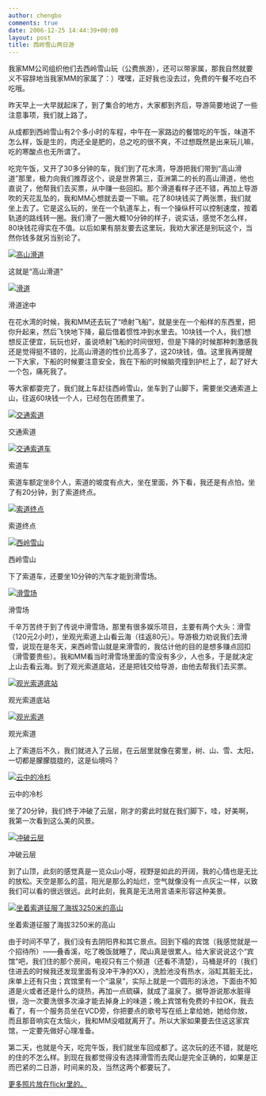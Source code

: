 ```yaml
---
author: chengbo
comments: true
date: 2006-12-25 14:44:39+00:00
layout: post
title: 西岭雪山两日游
---
```


我家MM公司组织他们去西岭雪山玩（公费旅游），还可以带家属，那我自然就要义不容辞地当我家MM的家属了：）嘿嘿，正好我也没去过，免费的午餐不吃白不吃哦。

昨天早上一大早就起床了，到了集合的地方，大家都到齐后，导游简要地说了一些注意事项，我们就上路了。

从成都到西岭雪山有2个多小时的车程，中午在一家路边的餐馆吃的午饭，味道不怎么样，饭是生的，肉还全是肥的，总之吃的很不爽，不过想既然是出来玩儿嘛，吃的寒酸点也无所谓了。

吃完午饭，又开了30多分钟的车，我们到了花水湾，导游把我们带到“高山滑道”那里，极力向我们推荐这个，说是世界第三，亚洲第二的长的高山滑道，他也直说了，他帮我们去买票，从中赚一些回扣。那个滑道看样子还不错，再加上导游吹的天花乱坠的，我和MM心想就去耍一下嘛。花了80块钱买了两张票，我们就坐上去了。它是这么玩的，坐在一个轨道车上，有一个操纵杆可以控制速度，按着轨道的路线转一圈。我们滑了一圈大概10分钟的样子，说实话，感觉不怎么样，80块钱花得实在不值。以后如果有朋友要去这里玩，我劝大家还是别玩这个，当然你钱多就另当别论了。

[![高山滑道](http://farm1.static.flickr.com/136/332555161_96fe62c6cc_m.jpg)](http://www.flickr.com/photos/chengbo/332555161/)

这就是“高山滑道”

[![滑道](http://farm1.static.flickr.com/126/332555727_aa0251ebd8_m.jpg)](http://www.flickr.com/photos/chengbo/332555727/)

滑道途中

在花水湾的时候，我和MM还去玩了“喷射飞船”，就是坐在一个船样的东西里，把你升起来，然后飞快地下降，最后借着惯性冲到水里去。10块钱一个人，我们想想反正便宜，玩玩也好，虽说喷射飞船的时间很短，但是下降的时候那种刺激感我还是觉得挺不错的，比高山滑道的性价比高多了，这20块钱，值。这里我再提醒一下大家，下船的时候要注意安全，我在下船的时候脑壳撞到护栏上了，起了好大一个包，痛死我了。

等大家都耍完了，我们就上车赶往西岭雪山，坐车到了山脚下，需要坐交通索道上山，往返60块钱一个人，已经包在团费里了。

[![交通索道](http://farm1.static.flickr.com/153/332559455_78cbb79322_m.jpg)](http://www.flickr.com/photos/chengbo/332559455/)

交通索道

[![交通索道车](http://farm1.static.flickr.com/141/332559765_a0b7a29642_m.jpg)](http://www.flickr.com/photos/chengbo/332559765/)

索道车

索道车额定坐8个人，索道的坡度有点大，坐在里面，外下看，我还是有点怕，坐了有20分钟，到了索道终点。

[![索道终点](http://farm1.static.flickr.com/134/332560165_7d57fe3153_m.jpg)](http://www.flickr.com/photos/chengbo/332560165/)

索道终点

[![西岭雪山](http://farm1.static.flickr.com/126/332560341_8bf1882e3e_m.jpg)](http://www.flickr.com/photos/chengbo/332560341/)

西岭雪山

下了索道车，还要坐10分钟的汽车才能到滑雪场。

[![滑雪场](http://farm1.static.flickr.com/147/332560469_35165ede9d_m.jpg)](http://www.flickr.com/photos/chengbo/332560469/)

滑雪场

千辛万苦终于到了传说中滑雪场，那里有很多娱乐项目，主要有两个大头：滑雪（120元2小时），坐观光索道上山看云海（往返80元）。导游极力劝说我们去滑雪，说现在是冬天，来西岭雪山就是来滑雪的，我估计他的目的是想多赚点回扣（滑雪要贵些）。我和MM看当时滑雪场里面的雪没有多少，人也多，于是就决定上山去看云海。到了观光索道底站，还是把钱交给导游，由他去帮我们去买票。

[![观光索道底站](http://farm1.static.flickr.com/141/332560943_2af3498d89_m.jpg)](http://www.flickr.com/photos/chengbo/332560943/)

观光索道底站

[![观光索道](http://farm1.static.flickr.com/155/332561221_7188246128_m.jpg)](http://www.flickr.com/photos/chengbo/332561221/)

观光索道

上了索道后不久，我们就进入了云层，在云层里就像在雾里，树、山、雪、太阳，一切都是朦朦胧胧的，这是仙境吗？

[![云中的冷杉](http://farm1.static.flickr.com/153/332561600_532d54dfc7_m.jpg)](http://www.flickr.com/photos/chengbo/332561600/)

云中的冷杉

坐了20分钟，我们终于冲破了云层，刚才的雾此时就在我们脚下，哇，好美啊，我第一次看到这么美的风景。

[![冲破云层](http://farm1.static.flickr.com/146/332561663_2f1e421f2c_m.jpg)](http://www.flickr.com/photos/chengbo/332561663/)

冲破云层

到了山顶，此刻的感觉真是一览众山小呀，视野是如此的开阔，我的心情也是无比的放松。天空是那么的蓝，阳光是那么的灿烂，空气就像没有一点灰尘一样，以致我们可以看的很远很远。此时此刻，我真是无法用言语来形容这种美景。

[![坐着索道征服了海拔3250米的高山](http://farm1.static.flickr.com/166/332562680_f77e34086d_m.jpg)](http://www.flickr.com/photos/chengbo/332562680/)

坐着索道征服了海拔3250米的高山

由于时间不早了，我们没有去阴阳界和其它景点。回到下榻的宾馆（我感觉就是一个招待所）——叠香溪，吃了晚饭就睡了，爬山真是很累人。给大家说说这个“宾馆”吧，我们住的那个房间，电视只有三个频道（还看不清楚），马桶是坏的（我们住进去的时候我还发现里面有没冲干净的XX），洗脸池没有热水，浴缸其脏无比，床单上还有只虫；宾馆里有一个“温泉”，实际上就是一个圆形的泳池，下面由不知道是火或者还是什么的烧热，再加一点硫磺，就成了温泉了。据导游说那水脏得很，泡一次要洗很多次澡才能去掉身上的味道；晚上宾馆有免费的卡拉OK，我去看了，有一个服务员坐在VCD旁，你把要点的歌号写在纸上拿给她，她给你放，而且那音响实在太恼火，我和MM没唱就离开了。所以大家如果要去住这这家宾馆，一定要先做好心理准备。

第二天，也就是今天，吃完午饭，我们就坐车回成都了。这次玩的还不错，就是吃的住的不怎么样。到现在我都觉得没有选择滑雪而去爬山是完全正确的，如果是正而巴紧的二日游，时间来的及，当然这两个都要玩了。

[更多照片放在flickr里的。](http://www.flickr.com/photos/chengbo/tags/%E8%A5%BF%E5%B2%AD%E9%9B%AA%E5%B1%B1/)
